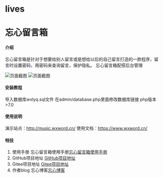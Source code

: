 # lives
# 忘心留言箱

#### 介绍
忘心留言箱是针对于想要给别人留言或是想给以后的自己留言打造的一款程序，留言时设置密码，用密码来查询留言，保护隐私。
忘心留言箱配搭后台管理

![页面截图](https://gitee.com/wangxinqq/forgetting-message-box/raw/master/项目截图1.png)
![页面截图](https://gitee.com/wangxinqq/forgetting-message-box/raw/master/项目截图2.png)

#### 安装教程
导入数据库wxlyq.sql文件
在admin/database.php里面修改数据库链接
php版本>7.0

#### 使用说明

演示站点：http://music.wxword.cn/
使用文档：https://www.wxword.cn/

#### 特技

1.  使用手册 忘心留言箱使用手册[忘心留言箱使用手册](https://www.wxword.cn/archives/330.html)
2.  GitHub项目地址 [GitHub项目地址](https://github.com/Mortalwangxin/lives)
3.  Gitee项目地址 [Gitee项目地址](https://gitee.com/wangxinqq/forgetting-message-box)
4. 作者blog 忘心博客[忘心博客](https://www.wxword.cn/)
